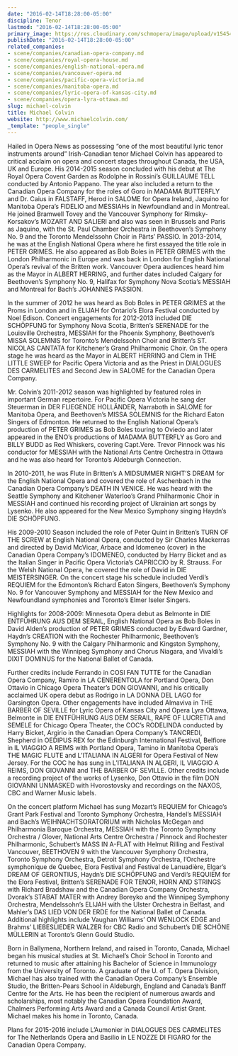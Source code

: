 ```yaml
---
date: "2016-02-14T18:28:00-05:00"
discipline: Tenor
lastmod: "2016-02-14T18:28:00-05:00"
primary_image: https://res.cloudinary.com/schmopera/image/upload/v1545409169/media/webhook-uploads/1455492399181/2016-02-14---Michael-Colvin.jpg.jpg
publishDate: "2016-02-14T18:28:00-05:00"
related_companies:
- scene/companies/canadian-opera-company.md
- scene/companies/royal-opera-house.md
- scene/companies/english-national-opera.md
- scene/companies/vancouver-opera.md
- scene/companies/pacific-opera-victoria.md
- scene/companies/manitoba-opera.md
- scene/companies/lyric-opera-of-kansas-city.md
- scene/companies/opera-lyra-ottawa.md
slug: michael-colvin
title: Michael Colvin
website: http://www.michaelcolvin.com/
_template: "people_single"
---
```


Hailed in Opera News as possessing “one of the most beautiful lyric tenor instruments around” Irish-Canadian tenor Michael Colvin has appeared to critical acclaim on opera and concert stages throughout Canada, the USA, UK and Europe. His 2014-2015 season concluded with his debut at The Royal Opera Covent Garden as Rodolphe in Rossini’s GUILLAUME TELL conducted by Antonio Pappano. The year also included a return to the Canadian Opera Company for the roles of Goro in MADAMA BUTTERFLY and Dr. Caius in FALSTAFF, Herod in SALOME for Opera Ireland, Jaquino for Manitoba Opera’s FIDELIO and MESSIAHs in Newfoundland and in Montreal. He joined Bramwell Tovey and the Vancouver Symphony for Rimsky-Korsakov’s MOZART AND SALIERI and also was seen in Brussels and Paris as Jaquino, with the St. Paul Chamber Orchestra in Beethoven’s Symphony No. 9 and the Toronto Mendelssohn Choir in Pärts’ PASSIO. In 2013-2014, he was at the English National Opera where he first essayed the title role in PETER GRIMES. He also appeared as Bob Boles in PETER GRIMES with the London Philharmonic in Europe and was back in London for English National Opera’s revival of the Britten work. Vancouver Opera audiences heard him as the Mayor in ALBERT HERRING, and further dates included Calgary for Beethoven’s Symphony No. 9, Halifax for Symphony Nova Scotia’s MESSIAH and Montreal for Bach’s JOHANNES PASSION.

In the summer of 2012 he was heard as Bob Boles in PETER GRIMES at the Proms in London and in ELIJAH for Ontario’s Elora Festival conducted by Noel Edison. Concert engagements for 2012-2013 included DIE SCHÖPFUNG for Symphony Nova Scotia, Britten’s SERENADE for the Louisville Orchestra, MESSIAH for the Phoenix Symphony, Beethoven’s MISSA SOLEMNIS for Toronto’s Mendelssohn Choir and Britten’s ST. NICOLAS CANTATA for Kitchener’s Grand Philharmonic Choir. On the opera stage he was heard as the Mayor in ALBERT HERRING and Clem in THE LITTLE SWEEP for Pacific Opera Victoria and as the Priest in DIALOGUES DES CARMELITES and Second Jew in SALOME for the Canadian Opera Company.

Mr. Colvin’s 2011-2012 season was highlighted by featured roles in important German repertoire. For Pacific Opera Victoria he sang der Steuerman in DER FLIEGENDE HOLLÄNDER, Narraboth in SALOME for Manitoba Opera, and Beethoven’s MISSA SOLEMNIS for the Richard Eaton Singers of Edmonton. He returned to the English National Opera’s production of PETER GRIMES as Bob Boles touring to Oviedo and later appeared in the ENO’s productions of MADAMA BUTTERFLY as Goro and BILLY BUDD as Red Whiskers, covering Capt.Vere. Trevor Pinnock was his conductor for MESSIAH with the National Arts Centre Orchestra in Ottawa and he was also heard for Toronto’s Aldeburgh Connection.

In 2010-2011, he was Flute in Britten’s A MIDSUMMER NIGHT’S DREAM for the English National Opera and covered the role of Aschenbach in the Canadian Opera Company’s DEATH IN VENICE. He was heard with the Seattle Symphony and Kitchener Waterloo’s Grand Philharmonic Choir in MESSIAH and continued his recording project of Ukrainian art songs by Lysenko. He also appeared for the New Mexico Symphony singing Haydn’s DIE SCHÖPFUNG.

His 2009-2010 Season included the role of Peter Quint in Britten’s TURN OF THE SCREW at English National Opera, conducted by Sir Charles Mackerras and directed by David McVicar, Arbace and Idomeneo (cover) in the Canadian Opera Company’s IDOMENEO, conducted by Harry Bicket and as the Italian Singer in Pacific Opera Victoria’s CAPRICCIO by R. Strauss. For the Welsh National Opera, he covered the role of David in DIE MEISTERSINGER. On the concert stage his schedule included Verdi’s REQUIEM for the Edmonton’s Richard Eaton Singers, Beethoven’s Symphony No. 9 for Vancouver Symphony and MESSIAH for the New Mexico and Newfoundland symphonies and Toronto’s Elmer Iseler Singers.

Highlights for 2008-2009: Minnesota Opera debut as Belmonte in DIE ENTFÜHRUNG AUS DEM SERAIL, English National Opera as Bob Boles in David Alden’s production of PETER GRIMES conducted by Edward Gardner, Haydn’s CREATION with the Rochester Philharmonic, Beethoven’s Symphony No. 9 with the Calgary Philharmonic and Kingston Symphony, MESSIAH with the Winnipeg Symphony and Chorus Niagara, and Vivaldi’s DIXIT DOMINUS for the National Ballet of Canada.

Further credits include Ferrando in COSI FAN TUTTE for the Canadian Opera Company, Ramiro in LA CENERENTOLA for Portland Opera, Don Ottavio in Chicago Opera Theater’s DON GIOVANNI, and his critically acclaimed UK opera debut as Rodrigo in LA DONNA DEL LAGO for Garsington Opera. Other engagements have included Almaviva in THE BARBER OF SEVILLE for Lyric Opera of Kansas City and Opera Lyra Ottawa, Belmonte in DIE ENTFÜHRUNG AUS DEM SERAIL, RAPE OF LUCRETIA and SEMELE for Chicago Opera Theater, the COC’s RODELINDA conducted by Harry Bicket, Argirio in the Canadian Opera Company’s TANCREDI, Shepherd in OEDIPUS REX for the Edinburgh International Festival, Belfiore in IL VIAGGIO A REIMS with Portland Opera, Tamino in Manitoba Opera’s THE MAGIC FLUTE and L’ITALIANA IN ALGERI for Opera Festival of New Jersey. For the COC he has sung in L’ITALIANA IN ALGERI, IL VIAGGIO A REIMS, DON GIOVANNI and THE BARBER OF SEVILLE. Other credits include a recording project of the works of Lysenko, Don Ottavio in the film DON GIOVANNI UNMASKED with Hvorostovsky and recordings on the NAXOS, CBC and Warner Music labels.

On the concert platform Michael has sung Mozart’s REQUIEM for Chicago’s Grant Park Festival and Toronto Symphony Orchestra, Handel’s MESSIAH and Bach’s WEIHNACHTSORATORIUM with Nicholas McGegan and Philharmonia Baroque Orchestra, MESSIAH with the Toronto Symphony Orchestra / Glover, National Arts Centre Orchestra / Pinnock and Rochester Philharmonic, Schubert’s MASS IN A-FLAT with Helmut Rilling and Festival Vancouver, BEETHOVEN 9 with the Vancouver Symphony Orchestra, Toronto Symphony Orchestra, Detroit Symphony Orchestra, l’Orchestre symphonique de Quebec, Elora Festival and Festival de Lanuadière, Elgar’s DREAM OF GERONTIUS, Haydn’s DIE SCHÖPFUNG and Verdi’s REQUIEM for the Elora Festival, Britten’s SERENADE FOR TENOR, HORN AND STRINGS with Richard Bradshaw and the Canadian Opera Company Orchestra, Dvorak’s STABAT MATER with Andrey Boreyko and the Winnipeg Symphony Orchestra, Mendelssohn’s ELIJAH with the Ulster Orchestra in Belfast, and Mahler’s DAS LIED VON DER ERDE for the National Ballet of Canada. Additional highlights include Vaughan Williams’ ON WENLOCK EDGE and Brahms’ LIEBESLIEDER WALZER for CBC Radio and Schubert’s DIE SCHÖNE MÜLLERIN at Toronto’s Glenn Gould Studio.

Born in Ballymena, Northern Ireland, and raised in Toronto, Canada, Michael began his musical studies at St. Michael’s Choir School in Toronto and returned to music after attaining his Bachelor of Science in Immunology from the University of Toronto. A graduate of the U. of T. Opera Division, Michael has also trained with the Canadian Opera Company’s Ensemble Studio, the Britten-Pears School in Aldeburgh, England and Canada’s Banff Centre for the Arts. He has been the recipient of numerous awards and scholarships, most notably the Canadian Opera Foundation Award, Chalmers Performing Arts Award and a Canada Council Artist Grant. Michael makes his home in Toronto, Canada.

Plans for 2015-2016 include L’Aumonier in DIALOGUES DES CARMELITES for The Netherlands Opera and Basilio in LE NOZZE DI FIGARO for the Canadian Opera Company.
